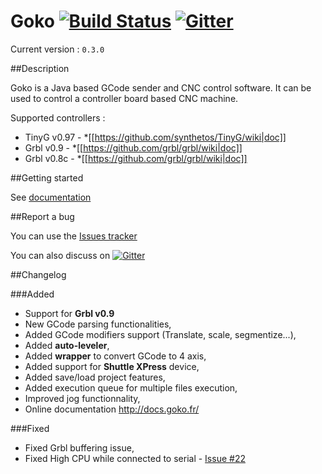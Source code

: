 # Goko [![Build Status](https://travis-ci.org/cncgoko/Goko.svg?branch=master)](https://travis-ci.org/cncgoko/Goko) [![Gitter](https://badges.gitter.im/Join%20Chat.svg)](https://gitter.im/cncgoko/Goko?utm_source=badge&utm_medium=badge&utm_campaign=pr-badge&utm_content=body_badge)

Current version  : ```0.3.0```

##Description

Goko is a Java based GCode sender and CNC control software. It can be used to control a controller board based CNC machine. 

Supported controllers :
  * TinyG v0.97 - *[[https://github.com/synthetos/TinyG/wiki|doc]]
  * Grbl v0.9 - *[[https://github.com/grbl/grbl/wiki|doc]] 
  * Grbl v0.8c - *[[https://github.com/grbl/grbl/wiki|doc]]

##Getting started
 
See [documentation](http://docs.goko.fr/)

##Report a bug

You can use the [Issues tracker](https://github.com/cncgoko/Goko/issues)

You can also discuss on [![Gitter](https://badges.gitter.im/Join%20Chat.svg)](https://gitter.im/cncgoko/Goko?utm_source=badge&utm_medium=badge&utm_campaign=pr-badge&utm_content=body_badge)

##Changelog

###Added
- Support for **Grbl v0.9**
- New GCode parsing functionalities,
- Added GCode modifiers support (Translate, scale, segmentize...),
- Added **auto-leveler**,
- Added **wrapper** to convert GCode to 4 axis,
- Added support for **Shuttle XPress** device,
- Added save/load project features,
- Added execution queue for multiple files execution,
- Improved jog functionnality,
- Online documentation http://docs.goko.fr/

###Fixed
- Fixed Grbl buffering issue, 
- Fixed High CPU while connected to serial - [Issue #22](https://github.com/cncgoko/Goko/issues/22)
